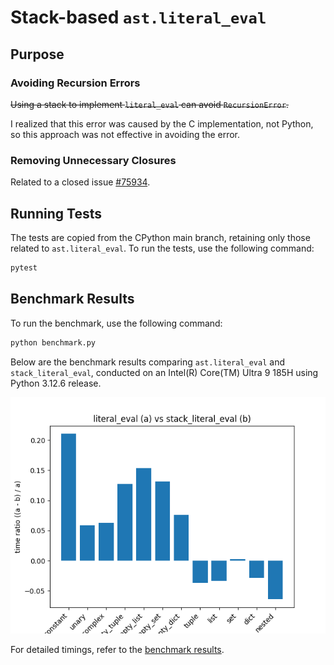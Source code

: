 # Stack-based `ast.literal_eval`

## Purpose

### Avoiding Recursion Errors

~~Using a stack to implement `literal_eval` can avoid `RecursionError`.~~

I realized that this error was caused by the C implementation, not Python, so this approach was not effective in avoiding the error.

### Removing Unnecessary Closures

Related to a closed issue [#75934](https://github.com/python/cpython/issues/75934).

## Running Tests

The tests are copied from the CPython main branch, retaining only those related to `ast.literal_eval`. To run the tests, use the following command:

```sh
pytest
```

## Benchmark Results

To run the benchmark, use the following command:

```sh
python benchmark.py
```

Below are the benchmark results comparing `ast.literal_eval` and `stack_literal_eval`, conducted on an Intel(R) Core(TM) Ultra 9 185H using Python 3.12.6 release.

![benchmark](resources/benchmark.png)

For detailed timings, refer to the [benchmark results](resources/benchmark.txt).
